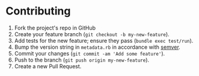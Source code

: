 Contributing
============

1. Fork the project's repo in GitHub
2. Create your feature branch (`git checkout -b my-new-feature`).
3. Add tests for the new feature; ensure they pass (`bundle exec test/run`).
4. Bump the version string in `metadata.rb` in accordance with [semver](http://semver.org).
4. Commit your changes (`git commit -am 'Add some feature'`).
5. Push to the branch (`git push origin my-new-feature`).
6. Create a new Pull Request.
